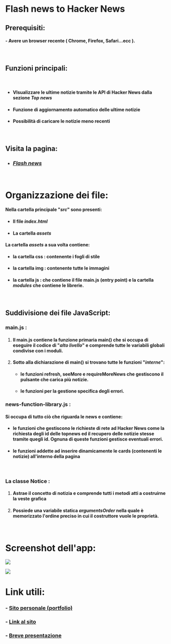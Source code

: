 # **Flash news to Hacker News**
## **Prerequisiti:** 
#### - Avere un browser recente ( Chrome, Firefox, Safari...ecc ).

</br>

## **Funzioni principali:** 

</br>

* #### VIsualizzare le ultime notizie tramite le API di Hacker News dalla sezione *Top news*

* #### Funzione di aggiornamento automatico delle ultime notizie

* #### Possibilità di caricare le notizie meno recenti

</br>


## **Visita la pagina:** 

* ### [_Flash news_](https://giovannipacelli2.github.io/news/src)

</br>

# **Organizzazione dei file:** 

#### Nella cartella principale "_src_" sono presenti:

* #### Il file _index.html_
* #### La cartella _assets_

#### La cartella _assets_ a sua volta contiene:

* #### la cartella **css** : contenente i fogli di stile

* #### la cartella **img** : contenente tutte le immagini

* #### la cartella **js** : che contiene il file main.js (entry point) e la cartella _modules_ che contiene le librerie.

</br>

## Suddivisione dei file JavaScript:

### **main.js** :

1. #### Il **main.js** contiene la funzione primaria **main()** che si occupa di eseguire il codice di "_alto livello_" e comprende tutte le variabili globali condivise con i moduli.

2. #### Sotto alla dichiarazione di **main()** si trovano tutte le funzioni "_interne_":
    * #### le funzioni **refresh**, **seeMore** e **requireMoreNews** che gestiscono il pulsante che carica più notizie.
    * #### le funzioni per la gestione specifica degli errori.

### **news-function-library.js** :

#### Si occupa di tutto ciò che riguarda le news e contiene:
* #### le funzioni che gestiscono le richieste di rete ad Hacker News come la richiesta degli id delle topnews ed il recupero delle notizie stesse tramite quegli id. Ognuna di queste funzioni gestisce eventuali errori. 

* #### le funzioni addette ad inserire dinamicamente le cards (contenenti le notizie) all'interno della pagina
</br>

### La classe **Notice** :

1. #### Astrae il concetto di notizia e comprende tutti i metodi atti a costruirne la veste grafica
2. #### Possiede una variabile statica _argumentsOrder_ nella quale è memorizzato l'ordine preciso in cui il costruttore vuole le proprietà.
</br>

# **Screenshot dell'app:**

<img src = "./src/assets/presentation/Screenshot_smartphone_1.jpg">

![](https://giovannipacelli2.github.io/news/src/assets/presentation/img/)

# **Link utili:**

### - [Sito personale (portfolio)](https://giovannipacelli2.github.io/portfolio/)

### - [Link al sito](https://giovannipacelli2.github.io/news/src)

### - [Breve presentazione](https://giovannipacelli2.github.io/counter/assets/presentation/Presentazione_Counter.pdf)